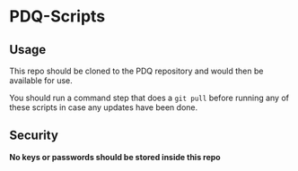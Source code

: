 # PDQ-Scripts

## Usage

This repo should be cloned to the PDQ repository and would then be available for use.

You should run a command step that does a `git pull` before running any of these scripts in case any updates have been done.

## Security

**No keys or passwords should be stored inside this repo**